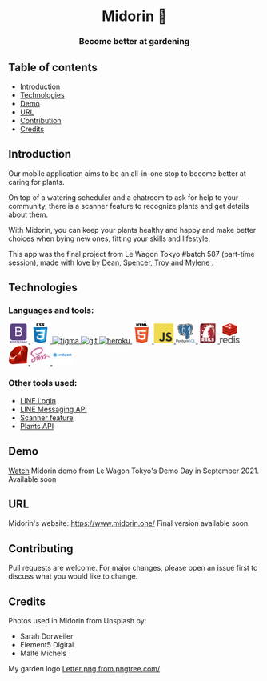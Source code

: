 <h1 align="center">Midorin 🌱 </h1>
<h3 align="center">Become better at gardening</h3>
<!-- <img align='center' src="https://media.giphy.com/media/iGqEXTSFZb29gb46bj/giphy.gif" width="230">   -->

## Table of contents
* [Introduction](#introduction)
* [Technologies](#technologies)
* [Demo](#demo)
* [URL](#url)
* [Contribution](#contributing)
* [Credits](#credits)

## Introduction
Our mobile application aims to be an all-in-one stop to become better at caring for plants. 

On top of a watering scheduler and a chatroom to ask for help to your community, there is a scanner feature to recognize plants and get details about them.

With Midorin, you can keep your plants healthy and happy and make better choices when bying new ones, fitting your skills and lifestyle.

This app was the final project from Le Wagon Tokyo #batch 587 (part-time session), made with love by [Dean](https://github.com/HundiBar), [Spencer](https://github.com/Smattison0830), [Troy ](https://github.com/troyruss) and [Mylene ](https://github.com/Ren33000).


## Technologies
<h3 align="left">Languages and tools:</h3>
<a href="https://getbootstrap.com" target="_blank"> <img src="https://raw.githubusercontent.com/devicons/devicon/master/icons/bootstrap/bootstrap-plain-wordmark.svg" alt="bootstrap" width="40" height="40"/> </a> 
<a href="https://www.w3schools.com/css/" target="_blank"> <img src="https://raw.githubusercontent.com/devicons/devicon/master/icons/css3/css3-original-wordmark.svg" alt="css3" width="40" height="40"/> </a> <a href="https://www.figma.com/" target="_blank"> <img src="https://www.vectorlogo.zone/logos/figma/figma-icon.svg" alt="figma" width="40" height="40"/> </a> <a href="https://git-scm.com/" target="_blank"> <img src="https://www.vectorlogo.zone/logos/git-scm/git-scm-icon.svg" alt="git" width="40" height="40"/> </a> <a href="https://heroku.com" target="_blank"> <img src="https://www.vectorlogo.zone/logos/heroku/heroku-icon.svg" alt="heroku" width="40" height="40"/> </a> <a href="https://www.w3.org/html/" target="_blank"> <img src="https://raw.githubusercontent.com/devicons/devicon/master/icons/html5/html5-original-wordmark.svg" alt="html5" width="40" height="40"/> </a> <a href="https://developer.mozilla.org/en-US/docs/Web/JavaScript" target="_blank"> <img src="https://raw.githubusercontent.com/devicons/devicon/master/icons/javascript/javascript-original.svg" alt="javascript" width="40" height="40"/> </a> <a href="https://www.postgresql.org" target="_blank"> <img src="https://raw.githubusercontent.com/devicons/devicon/master/icons/postgresql/postgresql-original-wordmark.svg" alt="postgresql" width="40" height="40"/> </a> <a href="https://rubyonrails.org" target="_blank"> <img src="https://raw.githubusercontent.com/devicons/devicon/master/icons/rails/rails-original-wordmark.svg" alt="rails" width="40" height="40"/> </a> <a href="https://redis.io" target="_blank"> <img src="https://raw.githubusercontent.com/devicons/devicon/master/icons/redis/redis-original-wordmark.svg" alt="redis" width="40" height="40"/> </a> <a href="https://www.ruby-lang.org/en/" target="_blank"> <img src="https://raw.githubusercontent.com/devicons/devicon/master/icons/ruby/ruby-original.svg" alt="ruby" width="40" height="40"/> </a> <a href="https://sass-lang.com" target="_blank"> <img src="https://raw.githubusercontent.com/devicons/devicon/master/icons/sass/sass-original.svg" alt="sass" width="40" height="40"/> </a> <a href="https://webpack.js.org" target="_blank"> <img src="https://raw.githubusercontent.com/devicons/devicon/d00d0969292a6569d45b06d3f350f463a0107b0d/icons/webpack/webpack-original-wordmark.svg" alt="webpack" width="40" height="40"/> </a>

<h3 align="left">Other tools used:</h3>

* [LINE Login](https://developers.line.biz/en/services/line-login/)
* [LINE Messaging API](https://developers.line.biz/en/services/messaging-api/)
* [Scanner feature](https://plant.id/)
* [Plants API](https://plant.id/)

## Demo
[Watch](#) Midorin demo from Le Wagon Tokyo's Demo Day in September 2021. 
Available soon
	
## URL
Midorin's website: https://www.midorin.one/
Final version available soon.


## Contributing
Pull requests are welcome. For major changes, please open an issue first to discuss what you would like to change.

## Credits
Photos used in Midorin from Unsplash by:
* Sarah Dorweiler
* Element5 Digital
* Malte Michels

My garden logo 
<a href='https://pngtree.com/so/Letter'>Letter png from pngtree.com/</a>

